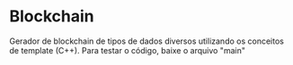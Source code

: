 # Blockchain
Gerador de blockchain de tipos de dados diversos utilizando os conceitos de template (C++).
Para testar o código, baixe o arquivo "main"

